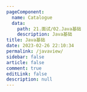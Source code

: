 ```yaml
---
pageComponent:
  name: Catalogue
  data: 
    path: 21.面试/02.Java基础
    description: Java基础
title: Java基础
date: 2023-02-26 22:10:34
permalink: /javaview/
sidebar: false
article: false
comment: true
editLink: false
description: null
---
```

